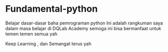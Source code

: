 # Fundamental-python
 Belajar dasar-dasar baha pemrograman python
Ini adalah rangkuman saya dalam masa belajar di DQLab Academy
semoga ini bisa bermanfaat untuk temen temen semua yah

Keep Learning , dan Semangat terus yah

